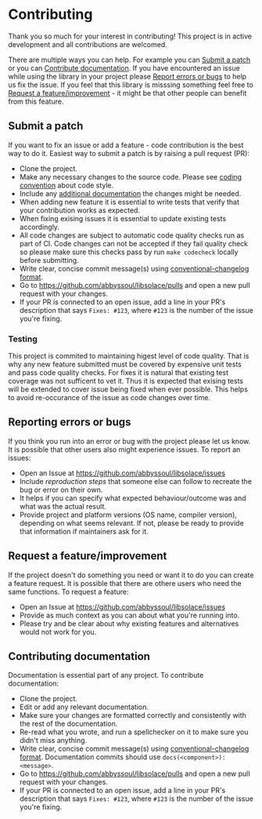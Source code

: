 # Contributing

Thank you so much for your interest in contributing!
This project is in active development and all contributions are welcomed.

There are multiple ways you can help. For example you can [Submit a patch](#submitting-patch) or you can [Contribute documentation](#submitting-docs). If you have encountered an issue while using the library in your project please [Report errors or bugs](#reporting-bugs) to help us fix the issue. If you feel that this library is misssing something feel free to [Request a feature/improvement](#requesting-feature) - it might be that other people can benefit from this feature.

## Submit a patch
If you want to fix an issue or add a feature - code contribution is the best way to do it. Easiest way to submit a patch is by raising a pull request (PR):

* Clone the project.
* Make any necessary changes to the source code. Please see [coding convention](docs/coding_convention.md) about code style.
* Include any [additional documentation](#contribute-documentation) the changes might be needed.
* When adding new feature it is essential to write tests that verify that your contribution works as expected.
* When fixing exising issues it is essential to update existing tests accordingly.
* All code changes are subject to automatic code quality checks run as part of CI. Code changes can not be accepted if they fail quality check so please make sure this checks pass by run `make codecheck` locally before submitting.
* Write clear, concise commit message(s) using [conventional-changelog format](https://github.com/conventional-changelog/conventional-changelog-angular/blob/master/convention.md).
* Go to https://github.com/abbyssoul/libsolace/pulls and open a new pull request with your changes.
* If your PR is connected to an open issue, add a line in your PR's description that says `Fixes: #123`, where `#123` is the number of the issue you're fixing.

### Testing
This project is commited to maintaining higest level of code quality. That is why any new feature submitted must be covered by expensive unit tests and pass code quality checks.
For fixes it is natural that existing test coverage was not sufficent to vet it. Thus it is expected that exising tests will be extended to cover issue being fixed when ever possible. This helps to avoid re-occurance of the issue as code changes over time.


## Reporting errors or bugs
If you think you run into an error or bug with the project please let us know. It is possible that other users also might experience issues. To report an issues:
* Open an Issue at https://github.com/abbyssoul/libsolace/issues
* Include *reproduction steps* that someone else can follow to recreate the bug or error on their own.
* It helps if you can specify what expected behaviour/outcome was and what was the actual result.
* Provide project and platform versions (OS name, compiler version), depending on what seems relevant. If not, please be ready to provide that information if maintainers ask for it.


## Request a feature/improvement
If the project doesn't do something you need or want it to do you can create a feature request. It is possible that there are othere users who need the same functions. To request a feature:

* Open an Issue at https://github.com/abbyssoul/libsolace/issues
* Provide as much context as you can about what you're running into.
* Please try and be clear about why existing features and alternatives would not work for you.

## Contributing documentation
Documentation is essential part of any project. To contribute documentation:

* Clone the project.
* Edit or add any relevant documentation.
* Make sure your changes are formatted correctly and consistently with the rest of the documentation.
* Re-read what you wrote, and run a spellchecker on it to make sure you didn't miss anything.
* Write clear, concise commit message(s) using [conventional-changelog format](https://github.com/conventional-changelog/conventional-changelog-angular/blob/master/convention.md). Documentation commits should use `docs(<component>): <message>`.
* Go to https://github.com/abbyssoul/libsolace/pulls and open a new pull request with your changes.
* If your PR is connected to an open issue, add a line in your PR's description that says `Fixes: #123`, where `#123` is the number of the issue you're fixing.
